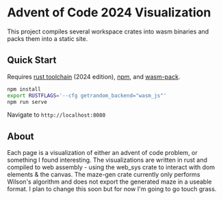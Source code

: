 # Advent of Code 2024 Visualization

This project compiles several workspace crates into wasm binaries and packs them into a static site.

## Quick Start

Requires [rust toolchain](https://www.rust-lang.org/learn/get-started) (2024 edition), [npm](https://docs.npmjs.com/downloading-and-installing-node-js-and-npm), and [wasm-pack](https://rustwasm.github.io/wasm-pack/).

```bash
npm install
export RUSTFLAGS='--cfg getrandom_backend="wasm_js"'
npm run serve
```
Navigate to `http://localhost:8080`

## About

Each page is a visualization of either an advent of code problem, or something I found interesting.
The visualizations are written in rust and compiled to web assembly - using the web_sys crate to interact with dom elements & the canvas.
The maze-gen crate currently only performs Wilson's algorithm and does not export the generated maze in a useable format. I plan to change this soon but for now I'm going to go touch grass.
